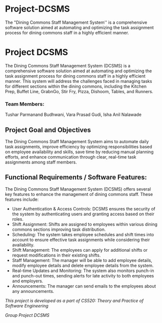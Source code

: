 # Project-DCSMS
The "Dining Commons Staff Management System'' is a comprehensive software solution aimed at automating and optimizing the task assignment process for dining commons staff in a highly efficient manner.
# Project DCSMS
The Dining Commons Staff Management System (DCSMS) is a comprehensive software solution aimed at automating and optimizing the task assignment process for dining commons staff in a highly efficient manner. This system will address the challenges faced in managing tasks for different sections within the dining commons, including the Kitchen Prep, Buffet Line, GrabnGo, Stir Fry, Pizza, Dishoom, Tables, and Runners.

### Team Members: 
Tushar Parmanand Budhwani, Vara Prasad Gudi, Isha Anil Nalawade

## **Project Goal and Objectives**
The Dining Commons Staff Management System aims to automate daily task assignments, improve efficiency by optimizing responsibilities based on employee availability and skills, save time by reducing manual planning efforts, and enhance communication through clear, real-time task assignments among staff members.

## **Functional Requirements / Software Features:**
The Dining Commons Staff Management System (DCSMS) offers several key features to enhance the management of dining commons staff. These features include:
- User Authentication & Access Controls: DCSMS ensures the security of the system by authenticating users and granting access based on their roles.
- Shift Assignment: Shifts are assigned to employees within various dining commons sections improving task distribution.
- Scheduling: The system takes employee schedules and shift times into account to ensure effective task assignments while considering their availability.
- Shift Management: The employees can apply for additional shifts or request modifications in their existing shifts.
- Staff Management: The manager will be able to add employee details, modify employee details and delete employee details from the system.
- Real-time Updates and Monitoring: The system also monitors punch-in and punch-out times, sending alerts for late activity to both employees and employers.
- Announcements: The manager can send emails to the employees about any announcements.

_This project is developed as a part of CS520: Theory and Practice of Software Engineering_

_Group Project DCSMS_

